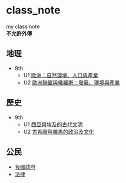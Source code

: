 # class_note
my class note  
**不允許外傳**

## 地理
- 9th
  - U1 [歐洲：自然環境、人口與產業](https://klhrd.github.io/class_note/geography/9th/U1/)
  - U2 [歐洲聯盟與俄羅斯：發展、環境與產業](https://klhrd.github.io/class_note/geography/9th/U2/)

## 歷史
- 9th
  - U1 [西亞與埃及的古代文明](https://klhrd.github.io/class_note/history/9th/U1/)
  - U2 [古希臘與羅馬的政治及文化](https://klhrd.github.io/class_note/history/9th/U2/)

## 公民
- [我國政府](https://klhrd.github.io/class_note/civics/government/)
- [法律](https://klhrd.github.io/class_note/civics/laws/)
